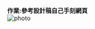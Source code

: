 **作業:參考設計稿自己手刻網頁**
<br>
![photo]( https://photos.google.com/photo/AF1QipOiN-fR_14eGQJbZLhRJgdluW1qwBC1ElCTA_Qo "設計犒")


